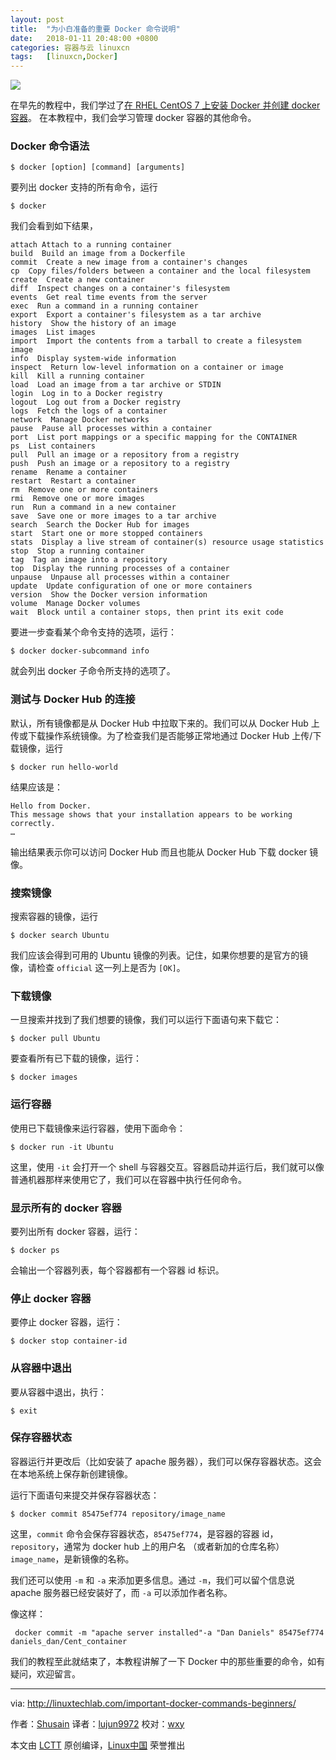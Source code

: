 ```yaml
---
layout: post
title:	"为小白准备的重要 Docker 命令说明"
date:	2018-01-11 20:48:00 +0800 
categories:	容器与云 linuxcn 
tags:	[linuxcn,Docker]
---
```



![](/Asserts/Images//attachment/album/201801/11/204843glfost4kkwykd4fo.png)


在早先的教程中，我们学过了[在 RHEL CentOS 7 上安装 Docker 并创建 docker 容器](http://linuxtechlab.com/create-first-docker-container-beginners-guide/)。 在本教程中，我们会学习管理 docker 容器的其他命令。


### Docker 命令语法



```
$ docker [option] [command] [arguments]

```

要列出 docker 支持的所有命令，运行



```
$ docker

```

我们会看到如下结果，



```
attach Attach to a running container
build  Build an image from a Dockerfile
commit  Create a new image from a container's changes
cp  Copy files/folders between a container and the local filesystem
create  Create a new container
diff  Inspect changes on a container's filesystem
events  Get real time events from the server
exec  Run a command in a running container
export  Export a container's filesystem as a tar archive
history  Show the history of an image
images  List images
import  Import the contents from a tarball to create a filesystem image
info  Display system-wide information
inspect  Return low-level information on a container or image
kill  Kill a running container
load  Load an image from a tar archive or STDIN
login  Log in to a Docker registry
logout  Log out from a Docker registry
logs  Fetch the logs of a container
network  Manage Docker networks
pause  Pause all processes within a container
port  List port mappings or a specific mapping for the CONTAINER
ps  List containers
pull  Pull an image or a repository from a registry
push  Push an image or a repository to a registry
rename  Rename a container
restart  Restart a container
rm  Remove one or more containers
rmi  Remove one or more images
run  Run a command in a new container
save  Save one or more images to a tar archive
search  Search the Docker Hub for images
start  Start one or more stopped containers
stats  Display a live stream of container(s) resource usage statistics
stop  Stop a running container
tag  Tag an image into a repository
top  Display the running processes of a container
unpause  Unpause all processes within a container
update  Update configuration of one or more containers
version  Show the Docker version information
volume  Manage Docker volumes
wait  Block until a container stops, then print its exit code

```

要进一步查看某个命令支持的选项，运行：



```
$ docker docker-subcommand info

```

就会列出 docker 子命令所支持的选项了。


### 测试与 Docker Hub 的连接


默认，所有镜像都是从 Docker Hub 中拉取下来的。我们可以从 Docker Hub 上传或下载操作系统镜像。为了检查我们是否能够正常地通过 Docker Hub 上传/下载镜像，运行



```
$ docker run hello-world

```

结果应该是：



```
Hello from Docker.
This message shows that your installation appears to be working correctly.
…

```

输出结果表示你可以访问 Docker Hub 而且也能从 Docker Hub 下载 docker 镜像。


### 搜索镜像


搜索容器的镜像，运行



```
$ docker search Ubuntu

```

我们应该会得到可用的 Ubuntu 镜像的列表。记住，如果你想要的是官方的镜像，请检查 `official` 这一列上是否为 `[OK]`。


### 下载镜像


一旦搜索并找到了我们想要的镜像，我们可以运行下面语句来下载它：



```
$ docker pull Ubuntu

```

要查看所有已下载的镜像，运行：



```
$ docker images

```

### 运行容器


使用已下载镜像来运行容器，使用下面命令：



```
$ docker run -it Ubuntu

```

这里，使用 `-it` 会打开一个 shell 与容器交互。容器启动并运行后，我们就可以像普通机器那样来使用它了，我们可以在容器中执行任何命令。


### 显示所有的 docker 容器


要列出所有 docker 容器，运行：



```
$ docker ps

```

会输出一个容器列表，每个容器都有一个容器 id 标识。


### 停止 docker 容器


要停止 docker 容器，运行：



```
$ docker stop container-id

```

### 从容器中退出


要从容器中退出，执行：



```
$ exit

```

### 保存容器状态


容器运行并更改后（比如安装了 apache 服务器），我们可以保存容器状态。这会在本地系统上保存新创建镜像。


运行下面语句来提交并保存容器状态：



```
$ docker commit 85475ef774 repository/image_name

```

这里，`commit` 命令会保存容器状态，`85475ef774`，是容器的容器 id，`repository`，通常为 docker hub 上的用户名 （或者新加的仓库名称）`image_name`，是新镜像的名称。


我们还可以使用 `-m` 和 `-a` 来添加更多信息。通过 `-m`，我们可以留个信息说 apache 服务器已经安装好了，而 `-a` 可以添加作者名称。


像这样：



```
 docker commit -m "apache server installed"-a "Dan Daniels" 85475ef774 daniels_dan/Cent_container

```

我们的教程至此就结束了，本教程讲解了一下 Docker 中的那些重要的命令，如有疑问，欢迎留言。




---


via: <http://linuxtechlab.com/important-docker-commands-beginners/>


作者：[Shusain](http://linuxtechlab.com/author/shsuain/) 译者：[lujun9972](https://github.com/lujun9972) 校对：[wxy](https://github.com/wxy)


本文由 [LCTT](https://github.com/LCTT/TranslateProject) 原创编译，[Linux中国](https://linux.cn/) 荣誉推出
